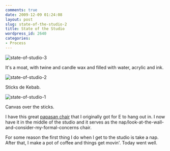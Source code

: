 ```yaml
---
comments: true
date: 2009-12-09 01:24:08
layout: post
slug: state-of-the-studio-2
title: State of the Studio
wordpress_id: 2640
categories:
- Process
---
```


![state-of-studio-3](http://ryanfitzer.com/main/wp-content/uploads/2009/12/state-of-studio-3.jpg)

It's a moat, with twine and candle wax and filled with water, acrylic and ink.

![state-of-studio-2](http://ryanfitzer.com/main/wp-content/uploads/2009/12/state-of-studio-2.jpg)

Sticks de Kebab.

![state-of-studio-1](http://ryanfitzer.com/main/wp-content/uploads/2009/12/state-of-studio-1.jpg)

Canvas over the sticks.

I have this great [papasan chair](http://www.papasanfurniture.com/) that I originally got for E to hang out in. I now have it in the middle of the studio and it serves as the nap/look-at-the-wall-and-consider-my-formal-concerns chair.

For some reason the first thing I do when I get to the studio is take a nap. After that, I make a pot of coffee and things get movin'. Today went well.
